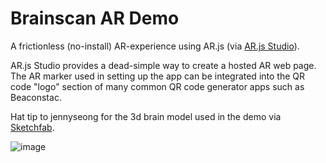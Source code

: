 # Brainscan AR Demo 

A frictionless (no-install) AR-experience using AR.js (via [AR.js Studio](https://ar-js-org.github.io/studio/)). 

AR.js Studio provides a dead-simple way to create a hosted AR web page. The AR marker used in setting up the app can be integrated into the QR code "logo" section of many common QR code generator apps such as Beaconstac. 

Hat tip to jennyseong for the 3d brain model used in the demo via [Sketchfab](https://sketchfab.com/3d-models/some-kind-of-brain-thing-a1dc3a8349a449c2b037ee703bedb246). 

![image](https://user-images.githubusercontent.com/99509145/156387368-d333cb9f-133c-4d91-923b-cdc374a34401.png)
